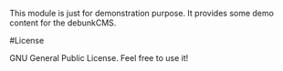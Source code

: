 This module is just for demonstration purpose. It provides some demo content for the debunkCMS.
 
#License

GNU General Public License. Feel free to use it!
